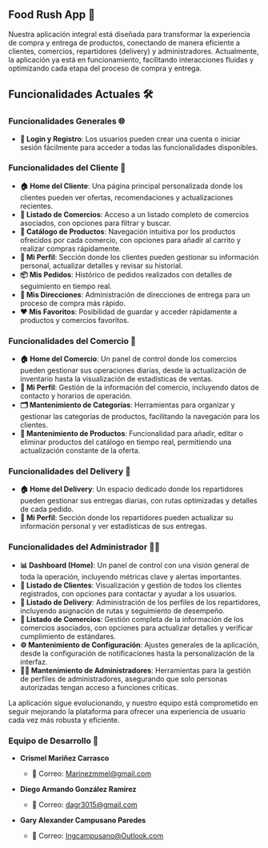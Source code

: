 ## Food Rush App 🚀

Nuestra aplicación integral está diseñada para transformar la experiencia de compra y entrega de productos, conectando de manera eficiente a clientes, comercios, repartidores (delivery) y administradores. Actualmente, la aplicación ya está en funcionamiento, facilitando interacciones fluidas y optimizando cada etapa del proceso de compra y entrega.

## Funcionalidades Actuales 🛠️

### Funcionalidades Generales 🌐
- **🔐 Login y Registro**: Los usuarios pueden crear una cuenta o iniciar sesión fácilmente para acceder a todas las funcionalidades disponibles.

### Funcionalidades del Cliente 👤
- **🏠 Home del Cliente**: Una página principal personalizada donde los clientes pueden ver ofertas, recomendaciones y actualizaciones recientes.
- **🏪 Listado de Comercios**: Acceso a un listado completo de comercios asociados, con opciones para filtrar y buscar.
- **🛒 Catálogo de Productos**: Navegación intuitiva por los productos ofrecidos por cada comercio, con opciones para añadir al carrito y realizar compras rápidamente.
- **📄 Mi Perfil**: Sección donde los clientes pueden gestionar su información personal, actualizar detalles y revisar su historial.
- **📦 Mis Pedidos**: Histórico de pedidos realizados con detalles de seguimiento en tiempo real.
- **📍 Mis Direcciones**: Administración de direcciones de entrega para un proceso de compra más rápido.
- **❤️ Mis Favoritos**: Posibilidad de guardar y acceder rápidamente a productos y comercios favoritos.

### Funcionalidades del Comercio 🏢
- **🏠 Home del Comercio**: Un panel de control donde los comercios pueden gestionar sus operaciones diarias, desde la actualización de inventario hasta la visualización de estadísticas de ventas.
- **📄 Mi Perfil**: Gestión de la información del comercio, incluyendo datos de contacto y horarios de operación.
- **🗂️ Mantenimiento de Categorías**: Herramientas para organizar y gestionar las categorías de productos, facilitando la navegación para los clientes.
- **📝 Mantenimiento de Productos**: Funcionalidad para añadir, editar o eliminar productos del catálogo en tiempo real, permitiendo una actualización constante de la oferta.

### Funcionalidades del Delivery 🚚
- **🏠 Home del Delivery**: Un espacio dedicado donde los repartidores pueden gestionar sus entregas diarias, con rutas optimizadas y detalles de cada pedido.
- **📄 Mi Perfil**: Sección donde los repartidores pueden actualizar su información personal y ver estadísticas de sus entregas.

### Funcionalidades del Administrador 👨‍💼
- **📊 Dashboard (Home)**: Un panel de control con una visión general de toda la operación, incluyendo métricas clave y alertas importantes.
- **👥 Listado de Clientes**: Visualización y gestión de todos los clientes registrados, con opciones para contactar y ayudar a los usuarios.
- **🚚 Listado de Delivery**: Administración de los perfiles de los repartidores, incluyendo asignación de rutas y seguimiento de desempeño.
- **🏪 Listado de Comercios**: Gestión completa de la información de los comercios asociados, con opciones para actualizar detalles y verificar cumplimiento de estándares.
- **⚙️ Mantenimiento de Configuración**: Ajustes generales de la aplicación, desde la configuración de notificaciones hasta la personalización de la interfaz.
- **👨‍💼 Mantenimiento de Administradores**: Herramientas para la gestión de perfiles de administradores, asegurando que solo personas autorizadas tengan acceso a funciones críticas.

La aplicación sigue evolucionando, y nuestro equipo está comprometido en seguir mejorando la plataforma para ofrecer una experiencia de usuario cada vez más robusta y eficiente.

### Equipo de Desarrollo 👥

- **Crismel Mariñez Carrasco**
  - 📧 Correo: Marinezmmel@gmail.com

- **Diego Armando González Ramírez**
  - 📧 Correo: dagr3015@gmail.com

- **Gary Alexander Campusano Paredes**
  - 📧 Correo: Ingcampusano@Outlook.com
